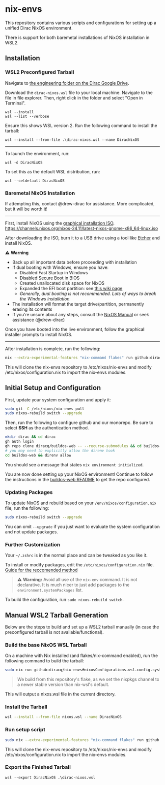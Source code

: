 # nix-envs
This repository contains various scripts and configurations for setting up a unified Dirac NixOS environment.

There is support for both baremetal installations of NixOS installation in WSL2.

## Installation
### WSL2 Preconfigured Tarball

Navigate to [the engineering folder on the Dirac Google Drive](https://drive.google.com/drive/folders/0AGQuWK0xz_dmUk9PVA).

Download the `dirac-nixos.wsl` file to your local machine. Navigate to the file in file explorer. Then, right click in the folder and select "Open in Terminal".

```ps2
wsl --install
wsl --list --verbose
```
Ensure this shows WSL version 2. Run the following command to install the tarball:

```ps2
wsl --install --from-file .\dirac-nixos.wsl --name DiracNixOS
```

---

To launch the environment, run:

```ps2
wsl -d DiracNixOS
```

To set this as the default WSL distribution, run:

```ps2
wsl --setdefault DiracNixOS
```

### Baremetal NixOS Installation

If attempting this, contact @drew-dirac for assistance. More complicated, but it will be worth it!

---

First, install NixOS using the [graphical installation ISO](https://nixos.org/download.html).
https://channels.nixos.org/nixos-24.11/latest-nixos-gnome-x86_64-linux.iso

After downloading the ISO, burn it to a USB drive using a tool like [Etcher](https://etcher.balena.io/) and install NixOS.

⚠️ **Warning**
- Back up all important data before proceeding with installation
- If dual booting with Windows, ensure you have:
  - Disabled Fast Startup in Windows
  - Disabled Secure Boot in BIOS
  - Created unallocated disk space for NixOS
  - Expanded the EFI boot partition: see [this wiki page](https://nixos.wiki/wiki/Dual_Booting_NixOS_and_Windows)
  - *Generally, dual booting is not recommended. Lots of ways to break the Windows installation.*
- The installation will format the target drive/partition, permanently erasing its contents
- If you're unsure about any steps, consult the [NixOS Manual](https://nixos.org/manual/nixos/stable/) or seek assistance (@drew-dirac)

Once you have booted into the live environment, follow the graphical installer prompts to install NixOS.

---

After installation is complete, run the following:

```bash
nix --extra-experimental-features "nix-command flakes" run github:diracq/nix-envs
```

This will clone the nix-envs repository to /etc/nixos/nix-envs and modify /etc/nixos/configuration.nix to import the nix-envs modules.

## Initial Setup and Configuration

First, update your system configuration and apply it:

```bash
sudo git -C /etc/nixos/nix-envs pull
sudo nixos-rebuild switch --upgrade
```

Then, run the following to configure github and our monorepo. Be sure to select **SSH** as the authentication method.

```bash
mkdir dirac && cd dirac
gh auth login
gh repo clone diracq/buildos-web -- --recurse-submodules && cd buildos-web
# you may need to explicitly allow the direnv hook
cd buildos-web && direnv allow
```

You should see a message that states `nix environment initialized`.

You are now done setting up your NixOS environment! Continue to follow the instructions in the [buildos-web README](https://github.com/diracq/buildos-web/blob/main/README.md) to get the repo configured.

### Updating Packages

To update NixOS and rebuild based on your `/env/nixos/configuration.nix` file, run the following:

```bash
sudo nixos-rebuild switch --upgrade
```
You can omit `--upgrade` if you just want to evaluate the system configuration and not update packages.

### Further Customization

Your `~/.zshrc` is in the normal place and can be tweaked as you like it.

To install or modify packages, edit the `/etc/nixos/configuration.nix` file. [Guide for the reccomended method](https://matthewrhone.dev/nixos-package-guide#installing-a-package-via-configurationnix-system-wide)

> ⚠️ **Warning:** Avoid all use of the `nix-env` command. It is not declarative. It is much nicer to just add packages to the `environment.systemPackages` list.

To build the configuration, run `sudo nixos-rebuild switch`.

## Manual WSL2 Tarball Generation

Below are the steps to build and set up a WSL2 tarball manually (in case the preconfigured tarball is not available/functional).

### Build the base NixOS WSL Tarball
On a machine with Nix installed (and flakes/nix-command enabled), run the following command to build the tarball:

```bash
sudo nix run github:diracq/nix-envs#nixosConfigurations.wsl.config.system.build.tarballBuilder
```
> We build from this repository's flake, as we set the nixpkgs channel to a newer stable version than nix-wsl's default.

This will output a nixos.wsl file in the current directory.

### Install the Tarball

```bash
wsl --install --from-file nixos.wsl --name DiracNixOS
```

### Run setup script

```bash
sudo nix --extra-experimental-features "nix-command flakes" run github:diracq/nix-envs
```

This will clone the nix-envs repository to /etc/nixos/nix-envs and modify /etc/nixos/configuration.nix to import the nix-envs modules.

### Export the Finished Tarball

```ps2
wsl --export DiracNixOS .\dirac-nixos.wsl
```


